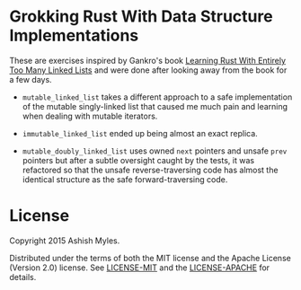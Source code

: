Grokking Rust With Data Structure Implementations
====

These are exercises inspired by Gankro's book
[Learning Rust With Entirely Too Many Linked
Lists](http://cglab.ca/~abeinges/blah/too-many-lists/book/) and were done after
looking away from the book for a few days.

* `mutable_linked_list` takes a different approach to a safe implementation of
  the mutable singly-linked list that caused me much pain and learning when
  dealing with mutable iterators.

* `immutable_linked_list` ended up being almost an exact replica.

* `mutable_doubly_linked_list` uses owned `next` pointers and unsafe `prev`
  pointers but after a subtle oversight caught by the tests, it was refactored
  so that the unsafe reverse-traversing code has almost the identical structure
  as the safe forward-traversing code.

License
====
Copyright 2015 Ashish Myles.

Distributed under the terms of both the MIT license and the Apache License
(Version 2.0) license. See [LICENSE-MIT](LICENSE-MIT) and the
[LICENSE-APACHE](LICENSE-APACHE) for details.
